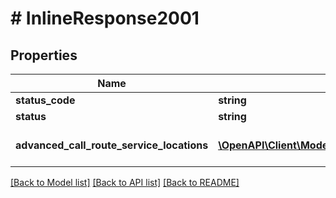 # # InlineResponse2001

## Properties

Name | Type | Description | Notes
------------ | ------------- | ------------- | -------------
**status_code** | **string** | 200 | [optional]
**status** | **string** | Success | [optional]
**advanced_call_route_service_locations** | [**\OpenAPI\Client\Model\InlineResponse2001AdvancedCallRouteServiceLocations[]**](InlineResponse2001AdvancedCallRouteServiceLocations.md) | List of service locations | [optional]

[[Back to Model list]](../../README.md#models) [[Back to API list]](../../README.md#endpoints) [[Back to README]](../../README.md)

